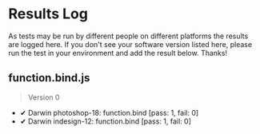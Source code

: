 # Results Log

As tests may be run by different people on different platforms the results are logged here. If you don't see your software version listed here, please run the test in your environment and add the result below. Thanks!

## function.bind.js

> Version 0

- ✔ Darwin photoshop-18: function.bind [pass: 1, fail: 0]
- ✔ Darwin indesign-12: function.bind [pass: 1, fail: 0]
